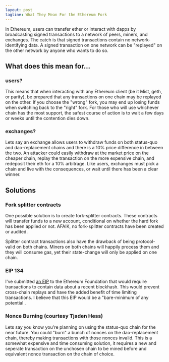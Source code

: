 ```yaml
---
layout: post
tagline: What They Mean For the Ethereum Fork
---
```


In Ethereum, users can transfer ether or interact with dapps by broadcasting signed transactions to a network of peers, miners, and exchanges. The catch is that signed transactions contain no network-identifying data. A signed transaction on one network can be "replayed" on the other network by anyone who wants to do so.

## What does this mean for...

### users?

This means that when interacting with any Ethereum client (be it Mist, geth, or parity), be prepared that any transactions on one chain may be replayed on the other. If you choose the "wrong" fork, you may end up losing funds when switching back to the "right" fork. For those who will use whichever chain has the most support, the safest course of action is to wait a few days or weeks until the contention dies down.

### exchanges?

Lets say an exchange allows users to withdraw funds on both status-quo and dao-replacement chains and there is a 10% price difference in between the two. An attacker could easily withdraw at the market price on the cheaper chain, replay the transaction on the more expensive chain, and redeposit their eth for a 10% arbitrage. Like users, exchanges must pick a chain and live with the consequences, or wait until there has been a clear winner.

## Solutions

### Fork splitter contracts

One possible solution is to create fork-splitter contracts. These contracts will transfer funds to a new account, conditional on whether the hard fork has been applied or not. AFAIK, no fork-splitter contracts have been created or audited.

Splitter contract transactions also have the drawback of being protocol-valid on both chains. Miners on both chains will happily process them and they will consume gas, yet their state-change will only be applied on one chain.

### EIP 134

I've submitted [an EIP](https://github.com/ethereum/EIPs/issues/134) to the Ethereum Foundation that would require transactions to contain data about a recent blockhash. This would prevent cross-chain replays and have the added benefit of time limiting transactions. I believe that this EIP would be a "bare-minimum of any potential .

### Nonce Burning (courtesy Tjaden Hess)

Lets say you know you're planning on using the status-quo chain for the near future. You could "burn" a bunch of nonces on the dao-replacement chain, thereby making transactions with those nonces invalid. This is a somewhat expensive and time consuming solution, it requires a new and seperate transaction on the unchosen chain to be mined before and equivalent nonce transaction on the chain of choice.
